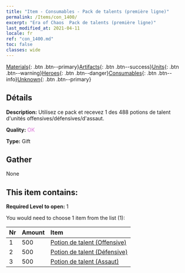 ```yaml
---
title: "Item - Consumables - Pack de talents (première ligne)"
permalink: /Items/con_1400/
excerpt: "Era of Chaos  Pack de talents (première ligne)"
last_modified_at: 2021-04-11
locale: fr
ref: "con_1400.md"
toc: false
classes: wide
---
```

 [Materials](/fr/Items/){: .btn .btn--primary}[Artifacts](/fr/Items/Artifacts/){: .btn .btn--success}[Units](/fr/Items/Units/){: .btn .btn--warning}[Heroes](/fr/Items/Heroes/){: .btn .btn--danger}[Consumables](/fr/Items/Consumables/){: .btn .btn--info}[Unknown](/fr/Items/Unknown/){: .btn .btn--primary}

## Détails
 **Description:** Utilisez ce pack et recevez 1 des 488 potions de talent d'unités offensives/défensives/d'assaut.

 **Quality:** <span style="color: #DA70D6">OK</span>

 **Type:** Gift

## Gather

  None

## This item contains:

 **Required Level to open:** 1

 You would need to choose 1 item from the list (1):

  | Nr | Amount |     Item    |
  |:---|:-------|:------------|
  | 1 | 500 | [Potion de talent (Offensive)](/fr/Items/con_786/) | 
  | 2 | 500 | [Potion de talent (Défensive)](/fr/Items/con_787/) | 
  | 3 | 500 | [Potion de talent (Assaut)](/fr/Items/con_788/) | 
